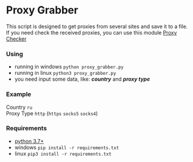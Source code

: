 # Proxy Grabber
This script is designed to get proxies from several sites and save it to a file.<br>
If you need check the received proxies, you can use this module [Proxy Checker](https://github.com/pro100git/proxy_checker)
### Using
* running in windows ```python proxy_grabber.py```
* running in linux ```python3 proxy_grabber.py```
* you need input some data, like: ***country*** and ***proxy type***
### Example
Country ```ru```<br>
Proxy Type ```http``` (```https``` ```socks5``` ```socks4```)
### Requirements
* [python 3.7+](https://www.python.org/)
* windows ```pip install -r requirements.txt```
* linux ```pip3 install -r requirements.txt``` 
